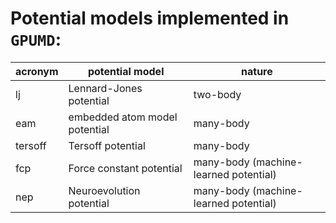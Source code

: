 #  Potential models implemented in `GPUMD`:

| acronym   | potential model                            | nature                                 |
| --------- | ------------------------------------------ | -------------------------------------- |
| lj        | Lennard-Jones potential                    | two-body                               |
| eam       | embedded atom model potential              | many-body                              |
| tersoff   | Tersoff potential                          | many-body                              |
| fcp       | Force constant potential                   | many-body (machine-learned potential)  |
| nep       | Neuroevolution potential                   | many-body (machine-learned potential)  |

